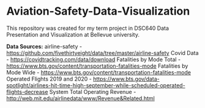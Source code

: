 # Aviation-Safety-Data-Visualization

This repository was created for my term project in DSC640 Data Presentation and Visualization at Bellevue university.

**Data Sources:**
airline-safety - https://github.com/fivethirtyeight/data/tree/master/airline-safety
Covid Data - https://covidtracking.com/data/download
Fatalities by Mode Total - https://www.bts.gov/content/transportation-fatalities-mode
Fatalities by Mode Wide - https://www.bts.gov/content/transportation-fatalities-mode
Operated Flights 2019 and 2020 - https://www.bts.gov/data-spotlight/airlines-hit-time-high-september-while-scheduled-operated-flights-decrease
System Total Operating Revenue - http://web.mit.edu/airlinedata/www/Revenue&Related.html
